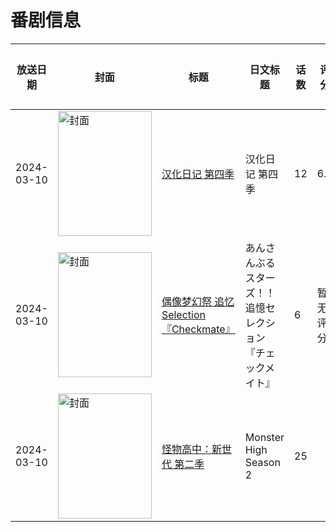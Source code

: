 # 番剧信息

|放送日期|封面|标题|日文标题|话数|评分|评分人数|
|---|---|---|---|---|---|---|
|2024-03-10|<img src="//lain.bgm.tv/pic/cover/c/d4/8e/405136_fsHga.jpg" alt="封面" style="width:150px;height:200px;object-fit:cover;">|[汉化日记 第四季](https://bangumi.tv/subject/405136)|汉化日记 第四季|12|6.4|131人评分|
|2024-03-10|<img src="//lain.bgm.tv/pic/cover/c/43/6a/456251_qn9OM.jpg" alt="封面" style="width:150px;height:200px;object-fit:cover;">|[偶像梦幻祭 追忆Selection『Checkmate』](https://bangumi.tv/subject/456251)|あんさんぶるスターズ！！追憶セレクション『チェックメイト』|6|暂无评分|少于10人评分|
|2024-03-10|<img src="//lain.bgm.tv/pic/cover/c/4d/45/523517_lN9Rl.jpg" alt="封面" style="width:150px;height:200px;object-fit:cover;">|[怪物高中：新世代 第二季](https://bangumi.tv/subject/523517)|Monster High Season 2|25|||
